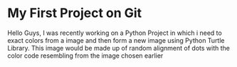 # My First Project on Git #
Hello Guys, I was recently working on a Python Project in which i need to exact colors from a image and then form a new image using Python Turtle Library. This image would be made up of random alignment of dots with the color code resembling from the image chosen earlier
